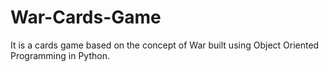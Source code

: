 # War-Cards-Game
 It is a cards game based on the concept of War built using Object Oriented Programming in Python.
